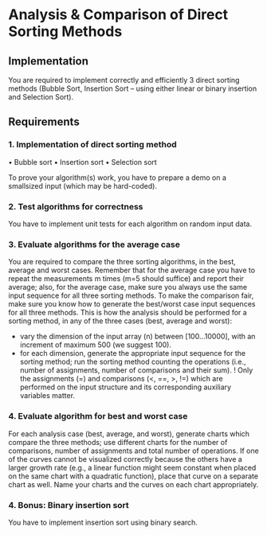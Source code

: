 # Analysis & Comparison of Direct Sorting Methods

## Implementation

You are required to implement correctly and efficiently 3 direct sorting methods (Bubble Sort,
Insertion Sort – using either linear or binary insertion and Selection Sort).

## Requirements

### 1. Implementation of direct sorting method
• Bubble sort
• Insertion sort
• Selection sort

To prove your algorithm(s) work, you have to prepare a demo on a smallsized input (which may be hard-coded).

### 2. Test algorithms for correctness

You have to implement unit tests for each algorithm on random input data.

### 3. Evaluate algorithms for the average case

You are required to compare the three sorting algorithms, in the best, average and worst cases.
Remember that for the average case you have to repeat the measurements m times (m=5 should
suffice) and report their average; also, for the average case, make sure you always use the same
input sequence for all three sorting methods. To make the comparison fair, make sure you know
how to generate the best/worst case input sequences for all three methods.
This is how the analysis should be performed for a sorting method, in any of the three cases (best,
average and worst):
- vary the dimension of the input array (n) between [100…10000], with an increment of maximum
500 (we suggest 100).
- for each dimension, generate the appropriate input sequence for the sorting method; run the
sorting method counting the operations (i.e., number of assignments, number of comparisons and
their sum).
! Only the assignments (=) and comparisons (<, ==, >, !=) which are performed on the input
structure and its corresponding auxiliary variables matter.

### 4. Evaluate algorithm for best and worst case

For each analysis case (best, average, and worst), generate charts which compare the three
methods; use different charts for the number of comparisons, number of assignments and total
number of operations. If one of the curves cannot be visualized correctly because the others have
a larger growth rate (e.g., a linear function might seem constant when placed on the same chart
with a quadratic function), place that curve on a separate chart as well. Name your charts and the
curves on each chart appropriately.

### 4. Bonus: Binary insertion sort

You have to implement insertion sort using binary search.